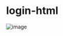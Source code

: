 # login-html

![image](https://github.com/user-attachments/assets/f22782a6-a5ca-4728-8271-9b1a4432060b)
